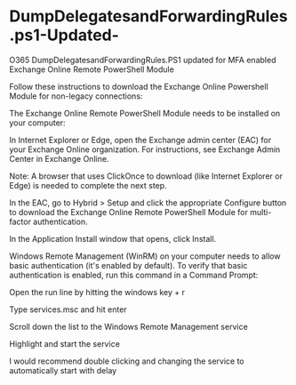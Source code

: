 # DumpDelegatesandForwardingRules.ps1-Updated-
O365 DumpDelegatesandForwardingRules.PS1 updated for MFA enabled Exchange Online Remote PowerShell Module


Follow these instructions to download the Exchange Online Powershell Module for non-legacy connections:


The Exchange Online Remote PowerShell Module needs to be installed on your computer: 

In Internet Explorer or Edge, open the Exchange admin center (EAC) for your Exchange Online organization. For instructions, see Exchange Admin Center in Exchange Online. 

Note: A browser that uses ClickOnce to download (like Internet Explorer or Edge) is needed to complete the next step. 

In the EAC, go to Hybrid > Setup and click the appropriate Configure button to download the Exchange Online Remote PowerShell Module for multi-factor authentication.

In the Application Install window that opens, click Install. 


Windows Remote Management (WinRM) on your computer needs to allow basic authentication (it's enabled by default). To verify that basic authentication is enabled, run this command in a Command Prompt: 


Open the run line by hitting the windows key + r 

Type services.msc and hit enter 

Scroll down the list to the Windows Remote Management service 

Highlight and start the service 

I would recommend double clicking and changing the service to automatically start with delay 
